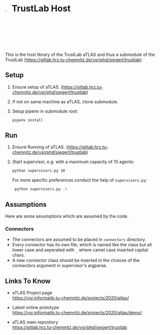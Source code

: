 # <img src="https://github.com/N0omB/aTLAS/raw/master/_logos/atlas_grey.svg" alt="aTLAS grey" width="3%" height="3%"> TrustLab Host

This is the host library of the TrustLab aTLAS and thus a submodule of the TrustLab
(https://gitlab.hrz.tu-chemnitz.de/vsr/phd/siegert/trustlab)

## Setup

1. Ensure setup of aTLAS. (https://gitlab.hrz.tu-chemnitz.de/vsr/phd/siegert/trustlab)

2. If not on same machine as aTLAS, clone submodule.

3. Setup pipenv in submodule root:
    ```bash
    pipenv install
    ```

## Run

1. Ensure Running of aTLAS. (https://gitlab.hrz.tu-chemnitz.de/vsr/phd/siegert/trustlab)

2. Start supervisor, e.g. with a maximum capacity of 10 agents:
    ```bash
    python supervisors.py 10
    ```
   For more specific preferences conduct the help of `supervisors.py`:
   ```bash
    python supervisors.py -h
    ```

## Assumptions
Here are some assumptions which are assumed by the code.

### Connectors
- The connectors are assumed to be placed in ``connectors`` directory.
- Every connector has its own file, which is named like the class but all lower case and seperated with ``_`` where camel case inserted capital chars.
- A new connector class should be inserted in the choices of the connectors argument in supervisor's argparse.

## Links To Know

* aTLAS Project page \
https://vsr.informatik.tu-chemnitz.de/projects/2020/atlas/

* Latest online prototype \
https://vsr.informatik.tu-chemnitz.de/projects/2020/atlas/demo/

* aTLAS main repository \
https://gitlab.hrz.tu-chemnitz.de/vsr/phd/siegert/trustlab
